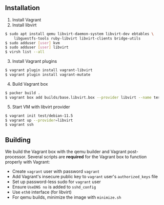 ## Installation

1. Install Vagrant
2. Install libvirt

```bash
$ sudo apt install qemu libvirt-daemon-system libvirt-dev ebtables \
    libguestfs-tools ruby-libvirt libvirt-clients bridge-utils
$ sudo adduser [user] kvm
$ sudo adduser [user] libvirt
$ virsh list --all
```

3. Install Vagrant plugins

```bash
$ vagrant plugin install vagrant-libvirt
$ vagrant plugin install vagrant-mutate
```

4. Build Vagrant box

```bash
$ packer build .
$ vagrant box add builds/base.libvirt.box --provider libvirt --name test/debian-11.5
```

5. Start VM with libvirt provider

```bash
$ vagrant init test/debian-11.5
$ vagrant up --provider=libvirt
$ vagrant ssh
```

## Building

We build the Vagrant box with the qemu builder and Vagrant post-processor. Several
scripts are **required** for the Vagrant box to function properly with Vagrant:

- Create `vagrant` user with password `vagrant`
- Add Vagrant's insecure public key to `vagrant` user's `authorized_keys` file
- Set up password-less sudo for `vagrant` user
- Ensure `UseDNS no` is added to `sshd_config`
- Use `eth0` interface (for libvirt)
- For qemu builds, minimize the image with `minimize.sh`
